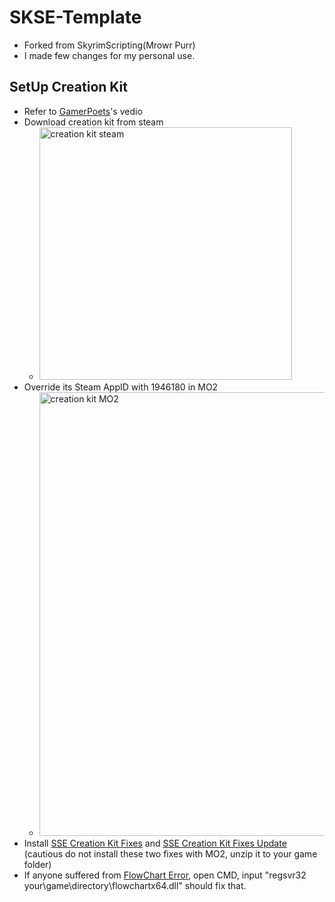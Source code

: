 # SKSE-Template
- Forked from SkyrimScripting(Mrowr Purr)
- I made few changes for my personal use.
## SetUp Creation Kit
- Refer to [GamerPoets](https://www.youtube.com/watch?v=l3FuJA1UGvQ)'s vedio
- Download creation kit from steam
  * <img width="404" alt="creation kit steam" src="https://github.com/ItIsSoHardToNameAnAccount/SKSE-Template/assets/82555221/9665ce29-8cc6-4970-97dd-c33b00e91945">
- Override its Steam AppID with 1946180 in MO2
  * <img width="710" alt="creation kit MO2" src="https://github.com/ItIsSoHardToNameAnAccount/SKSE-Template/assets/82555221/27a4b462-307e-4d3b-832a-7ec813448235">
- Install [SSE Creation Kit Fixes](https://www.nexusmods.com/skyrimspecialedition/mods/20061) and [SSE Creation Kit Fixes Update](https://www.nexusmods.com/skyrimspecialedition/mods/71371) (cautious do not install these two fixes with MO2, unzip it to your game folder)
- If anyone suffered from [FlowChart Error](https://steamcommunity.com/app/489830/discussions/0/144513248272527211/), open CMD, input "regsvr32 your\game\directory\flowchartx64.dll" should fix that.
